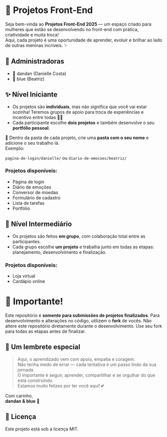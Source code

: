 # 💖 Projetos Front-End

Seja bem-vinda ao **Projetos Front-End 2025** — um espaço criado para mulheres que estão se desenvolvendo no front-end com prática, criatividade e muita troca!  
Aqui, cada projeto é uma oportunidade de aprender, evoluir e brilhar ao lado de outras meninas incríveis. ✨

## 👑 Administradoras

- 💫 dandan (Danielle Costa)  
- 🎨 blue (Beatriz)


## ✨ Nível Iniciante

- Os projetos são **individuais**, mas não significa que você vai estar sozinha! Teremos grupos de apoio para troca de experiências e incentivo entre todas 💬💗
- Cada participante escolhe **dois projetos** e também desenvolve o seu **portfólio pessoal**.

📁 Dentro da pasta de cada projeto, crie uma **pasta com o seu nome** e adicione o seu trabalho lá.  
Exemplo: 

`pagina-de-login/danielle/` ou `diario-de-emocoes/beatriz/`

### Projetos disponíveis:
- Página de login  
- Diário de emoções  
- Conversor de moedas  
- Formulário de cadastro  
- Lista de tarefas  
- Portfólio

## 👭 Nível Intermediário

- Os projetos são feitos **em grupo**, com colaboração total entre as participantes.
- Cada grupo escolhe **um projeto** e trabalha junto em todas as etapas: planejamento, desenvolvimento e finalização.

### Projetos disponíveis:
- Loja virtual
- Cardápio online

# 🚨 Importante!

Este repositório é **somente para submissões de projetos finalizados**.
Para desenvolvimento e alterações no código, utilizem o **fork** de vocês.
Não altere este repositório diretamente durante o desenvolvimento.
Use seu fork para todas as etapas antes de finalizar.

## 💌 Um lembrete especial

> Aqui, o aprendizado vem com apoio, empatia e coragem.  
> Não tenha medo de errar — cada tentativa é um passo lindo da sua jornada.  
> O importante é seguir, aprender, compartilhar e se orgulhar do que está construindo.  
> Estamos muito felizes por ter você aqui! 💕

Com carinho,  
**dandan & blue** 💖

## 📜 Licença

Este projeto está sob a licença MIT.
